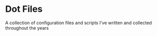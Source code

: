 Dot Files
====

A collection of configuration files and scripts I've written and
collected throughout the years